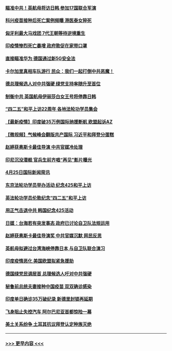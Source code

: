 #### [瞄准中共！英航母将访日韩 参加17国联合军演](../pages/prog202/a103105036.md?t=04271052) 
#### [科兴疫苗接种后死亡案例频曝 港医泰女猝死](../pages/prog202/a103104889.md?t=04271052) 
#### [匈牙利最大马戏团 7代王朝等待逆境重生](../pages/prog202/a103104938.md?t=04271052) 
#### [印疫情惨烈死亡暴增 政府敦促在家带口罩](../pages/prog202/a103104916.md?t=04271052) 
#### [直接瞄准华为 德国通过新5G安全法](../pages/prog202/a103104865.md?t=04271052) 
#### [卡尔加里真相车队游行 民众：我们一起打倒中共恶魔！](../pages/prog202/a103104852.md?t=04271052) 
#### [德总理候选人对中共强硬 绿党支持率随升至首位](../pages/prog202/a103104646.md?t=04271052) 
#### [制衡中共 英国航母伊丽莎白女王号将停靠日韩](../pages/prog202/a103104737.md?t=04271052) 
#### [“四二五”和平上访22周年 各地法轮功学员集会](../pages/prog202/a103104746.md?t=04271052) 
#### [【最新疫情】印度破35万例国际驰援断航 欧盟起诉AZ](../pages/prog202/a103104740.md?t=04271052) 
#### [【微视频】气候峰会翻版共产国际 习近平和拜登分蛋糕](../pages/prog202/a103104688.md?t=04271052) 
#### [赵婷获奥斯卡最佳导演 中共官媒冷处理](../pages/prog202/a103104684.md?t=04271052) 
#### [印尼沉没潜舰 官兵生前齐唱“再见”影片曝光](../pages/prog202/a103104574.md?t=04271052) 
#### [4月25日国际新闻简讯](../pages/prog202/a103104520.md?t=04271052) 
#### [东京法轮功学员举办活动 纪念425和平上访](../pages/prog202/a103104525.md?t=04271052) 
#### [英法轮功学员伦敦纪念“四二五”和平上访](../pages/prog202/a103104527.md?t=04271052) 
#### [用正气击退中共 韩国纪念425活动](../pages/prog202/a103104531.md?t=04271052) 
#### [日媒：台海若有突发事态 政府已讨论自卫队法规运用](../pages/prog202/a103104533.md?t=04271052) 
#### [赵婷获奥斯卡最佳导演奖 中共官媒沉默 网民反思](../pages/prog202/a103104484.md?t=04271052) 
#### [英航母拟避过台湾海峡停靠日本 与自卫队联合演习](../pages/prog202/a103104383.md?t=04271052) 
#### [印度疫情恶化 美国欧盟拟紧急援助](../pages/prog202/a103104424.md?t=04271052) 
#### [德国绿党民调居首 总理候选人吁对中共强硬](../pages/prog202/a103104341.md?t=04271052) 
#### [秘鲁前总统夫妻接种中国疫苗 双双确诊感染](../pages/prog202/a103104315.md?t=04271052) 
#### [印度单日确诊35万破纪录 新德里封锁再延期](../pages/prog202/a103104180.md?t=04271052) 
#### [飞身阻止失控汽车 阿尔巴尼亚首都惊险一幕](../pages/prog202/a103104210.md?t=04271052) 
#### [美土关系纷争 土耳其抗议拜登认定种族灭绝](../pages/prog202/a103104265.md?t=04271052) 

----
#### [ >>> 更早内容 <<< ](../indexes/prog202-earlier.md)
